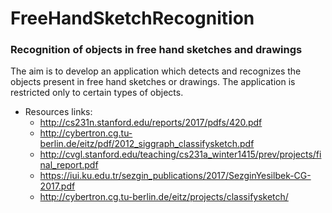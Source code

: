 # FreeHandSketchRecognition

### Recognition of objects in free hand sketches and drawings

The aim is to develop an application which detects and recognizes the objects present in free hand sketches or drawings.
The application is restricted only to certain types of objects.

- Resources links:
  - http://cs231n.stanford.edu/reports/2017/pdfs/420.pdf
  - http://cybertron.cg.tu-berlin.de/eitz/pdf/2012_siggraph_classifysketch.pdf
  - http://cvgl.stanford.edu/teaching/cs231a_winter1415/prev/projects/final_report.pdf
  - https://iui.ku.edu.tr/sezgin_publications/2017/SezginYesilbek-CG-2017.pdf
  - http://cybertron.cg.tu-berlin.de/eitz/projects/classifysketch/
